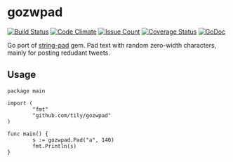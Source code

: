 # gozwpad

[![Build Status](https://travis-ci.org/tily/gozwpad.svg?branch=master)](https://travis-ci.org/tily/gozwpad)
[![Code Climate](https://codeclimate.com/github/tily/gozwpad/badges/gpa.svg)](https://codeclimate.com/github/tily/gozwpad)
[![Issue Count](https://codeclimate.com/github/tily/gozwpad/badges/issue_count.svg)](https://codeclimate.com/github/tily/gozwpad)
[![Coverage Status](https://coveralls.io/repos/github/tily/gozwpad/badge.svg?branch=master)](https://coveralls.io/github/tily/gozwpad?branch=master)
[![GoDoc](https://godoc.org/github.com/tily/gozwpad?status.svg)](http://godoc.org/github.com/tily/gozwpad)

Go port of [string-pad](https://github.com/youpy/string-pad) gem. Pad text with random zero-width characters, mainly for posting redudant tweets.

## Usage

```
package main

import (
        "fmt"
        "github.com/tily/gozwpad"
)

func main() {
        s := gozwpad.Pad("a", 140)
        fmt.Println(s)
}
```

